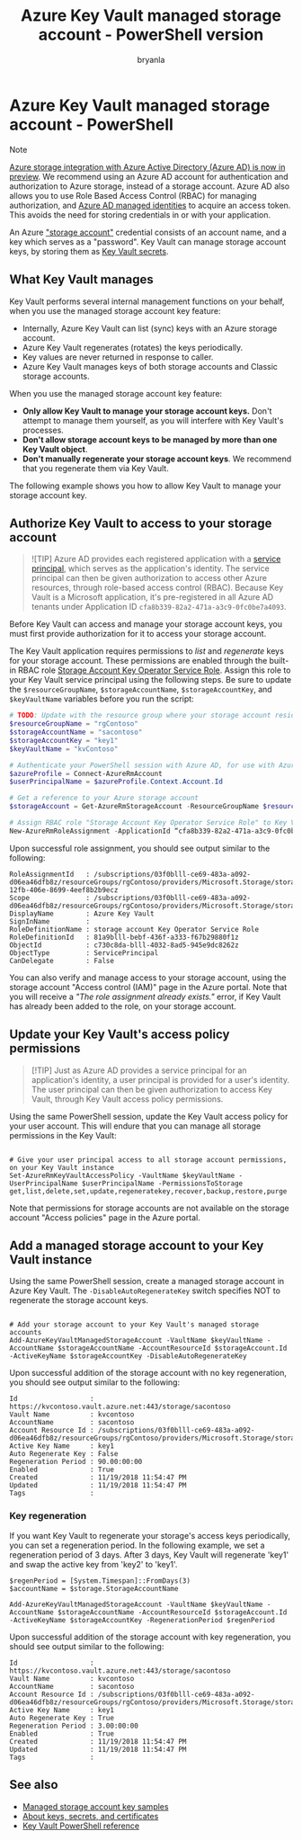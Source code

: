 ﻿---
title: Azure Key Vault managed storage account - PowerShell version
description: The managed storage account feature provides a seemless integration, between Azure Key Vault and an Azure storage account.
ms.topic: conceptual
ms.service: key-vault
author: bryanla
ms.author: bryanla
manager: mbaldwin
ms.date: 11/19/2018
---
# Azure Key Vault managed storage account - PowerShell

> [!NOTE]
> [Azure storage integration with Azure Active Directory (Azure AD) is now in preview](https://docs.microsoft.com/azure/storage/common/storage-auth-aad). We recommend using an Azure AD account for authentication and authorization to Azure storage, instead of a storage account. Azure AD also allows you to use Role Based Access Control (RBAC) for managing authorization, and [Azure AD managed identities](/azure/active-directory/managed-identities-azure-resources/) to acquire an access token. This avoids the need for storing credentials in or with your application. 

 An Azure ["storage account"](/azure/storage/storage-create-storage-account) credential consists of an account name, and a key which serves as a "password". Key Vault can manage storage account keys, by storing them as [Key Vault secrets](/azure/key-vault/about-keys-secrets-and-certificates#key-vault-secrets). 

## What Key Vault manages

Key Vault performs several internal management functions on your behalf, when you use the managed storage account key feature:

- Internally, Azure Key Vault can list (sync) keys with an Azure storage account.
- Azure Key Vault regenerates (rotates) the keys periodically.
- Key values are never returned in response to caller.
- Azure Key Vault manages keys of both storage accounts and Classic storage accounts.

When you use the managed storage account key feature:

- **Only allow Key Vault to manage your storage account keys.** Don't attempt to manage them yourself, as you will interfere with Key Vault's processes.
- **Don't allow storage account keys to be managed by more than one Key Vault object**.
- **Don't manually regenerate your storage account keys**. We recommend that you regenerate them via Key Vault.

The following example shows you how to allow Key Vault to manage your storage account key.

## Authorize Key Vault to access to your storage account

> ![TIP]
> Azure AD provides each registered application with a [service principal](/azure/active-directory/develop/app-objects-and-service-principals), which serves as the application's identity. The service principal can then be given authorization to access other Azure resources, through role-based access control (RBAC). Because Key Vault is a Microsoft application, it's pre-registered in all Azure AD tenants under Application ID `cfa8b339-82a2-471a-a3c9-0fc0be7a4093`.

Before Key Vault can access and manage your storage account keys, you must first provide authorization for it to access your storage account. 

The Key Vault application requires permissions to *list* and *regenerate* keys for your storage account. These permissions are enabled through the built-in RBAC role [Storage Account Key Operator Service Role](/azure/role-based-access-control/built-in-roles#storage-account-key-operator-service-role). Assign this role to your Key Vault service principal using the following steps. Be sure to update the `$resourceGroupName`, `$storageAccountName`, `$storageAccountKey`, and `$keyVaultName` variables before you run the script:

```powershell
# TODO: Update with the resource group where your storage account resides, your storage account name, the name of your active storage account key, and your Key Vault instance name
$resourceGroupName = "rgContoso"
$storageAccountName = "sacontoso"
$storageAccountKey = "key1"
$keyVaultName = "kvContoso"

# Authenticate your PowerShell session with Azure AD, for use with Azure Resource Manager cmdlets
$azureProfile = Connect-AzureRmAccount
$userPrincipalName = $azureProfile.Context.Account.Id

# Get a reference to your Azure storage account
$storageAccount = Get-AzureRmStorageAccount -ResourceGroupName $resourceGroupName -StorageAccountName $storageAccountName

# Assign RBAC role "Storage Account Key Operator Service Role" to Key Vault, limiting the access scope to your storage account. For a classic storage account, use "Classic Storage Account Key Operator Service Role." 
New-AzureRmRoleAssignment -ApplicationId “cfa8b339-82a2-471a-a3c9-0fc0be7a4093” -RoleDefinitionName 'Storage Account Key Operator Service Role' -Scope $storageAccount.Id
```

Upon successful role assignment, you should see output similar to the following:

```console
RoleAssignmentId   : /subscriptions/03f0blll-ce69-483a-a092-d06ea46dfb8z/resourceGroups/rgContoso/providers/Microsoft.Storage/storageAccounts/sacontoso/providers/Microsoft.Authorization/roleAssignments/189cblll-12fb-406e-8699-4eef8b2b9ecz
Scope              : /subscriptions/03f0blll-ce69-483a-a092-d06ea46dfb8z/resourceGroups/rgContoso/providers/Microsoft.Storage/storageAccounts/sacontoso
DisplayName        : Azure Key Vault
SignInName         :
RoleDefinitionName : storage account Key Operator Service Role
RoleDefinitionId   : 81a9blll-bebf-436f-a333-f67b29880f1z
ObjectId           : c730c8da-blll-4032-8ad5-945e9dc8262z
ObjectType         : ServicePrincipal
CanDelegate        : False
```

You can also verify and manage access to your storage account, using the storage account "Access control (IAM)" page in the Azure portal. Note that you will receive a *"The role assignment already exists."* error, if Key Vault has already been added to the role, on your storage account. 

## Update your Key Vault's access policy permissions

>[!TIP] Just as Azure AD provides a service principal for an application's identity, a user principal is provided for a user's identity. The user principal can then be given authorization to access Key Vault, through Key Vault access policy permissions.

Using the same PowerShell session, update the Key Vault access policy for your user account. This will endure that you can manage all storage permissions in the Key Vault: 

```azurepowershell-interactive

# Give your user principal access to all storage account permissions, on your Key Vault instance
Set-AzureRmKeyVaultAccessPolicy -VaultName $keyVaultName -UserPrincipalName $userPrincipalName -PermissionsToStorage get,list,delete,set,update,regeneratekey,recover,backup,restore,purge
```

Note that permissions for storage accounts are not available on the storage account "Access policies" page in the Azure portal.

## Add a managed storage account to your Key Vault instance

Using the same PowerShell session, create a managed storage account in Azure Key Vault. The  `-DisableAutoRegenerateKey` switch specifies NOT to regenerate the storage account keys.

```azurepowershell-interactive

# Add your storage account to your Key Vault's managed storage accounts
Add-AzureKeyVaultManagedStorageAccount -VaultName $keyVaultName -AccountName $storageAccountName -AccountResourceId $storageAccount.Id -ActiveKeyName $storageAccountKey -DisableAutoRegenerateKey
```

Upon successful addition of the storage account with no key regeneration, you should see output similar to the following:

```console
Id                  : https://kvcontoso.vault.azure.net:443/storage/sacontoso
Vault Name          : kvcontoso
AccountName         : sacontoso
Account Resource Id : /subscriptions/03f0blll-ce69-483a-a092-d06ea46dfb8z/resourceGroups/rgContoso/providers/Microsoft.Storage/storageAccounts/sacontoso
Active Key Name     : key1
Auto Regenerate Key : False
Regeneration Period : 90.00:00:00
Enabled             : True
Created             : 11/19/2018 11:54:47 PM
Updated             : 11/19/2018 11:54:47 PM
Tags                : 
```


### Key regeneration

If you want Key Vault to regenerate your storage's access keys periodically, you can set a regeneration period. In the following example, we set a regeneration period of 3 days. After 3 days, Key Vault will regenerate 'key1' and swap the active key from 'key2' to 'key1'.

```azurepowershell-interactive
$regenPeriod = [System.Timespan]::FromDays(3)
$accountName = $storage.StorageAccountName

Add-AzureKeyVaultManagedStorageAccount -VaultName $keyVaultName -AccountName $storageAccountName -AccountResourceId $storageAccount.Id -ActiveKeyName $storageAccountKey -RegenerationPeriod $regenPeriod
```

Upon successful addition of the storage account with key regeneration, you should see output similar to the following:

```console
Id                  : https://kvcontoso.vault.azure.net:443/storage/sacontoso
Vault Name          : kvcontoso
AccountName         : sacontoso
Account Resource Id : /subscriptions/03f0blll-ce69-483a-a092-d06ea46dfb8z/resourceGroups/rgContoso/providers/Microsoft.Storage/storageAccounts/sacontoso
Active Key Name     : key1
Auto Regenerate Key : True
Regeneration Period : 3.00:00:00
Enabled             : True
Created             : 11/19/2018 11:54:47 PM
Updated             : 11/19/2018 11:54:47 PM
Tags                : 
```

## See also

- [Managed storage account key samples](https://github.com/Azure-Samples?utf8=%E2%9C%93&q=key+vault+storage&type=&language=)
- [About keys, secrets, and certificates](about-keys-secrets-and-certificates.md)
- [Key Vault PowerShell reference](/powershell/module/azurerm.keyvault/)
